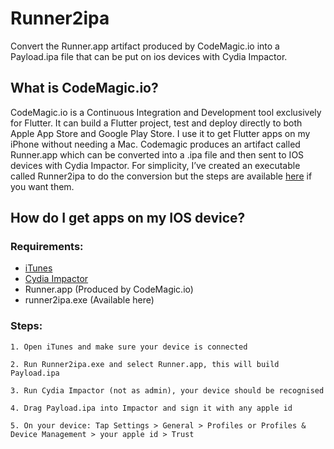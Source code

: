 # Runner2ipa
Convert the Runner.app artifact produced by CodeMagic.io into a Payload.ipa file that can be put on ios devices with Cydia Impactor.

## What is CodeMagic.io?

CodeMagic.io is a Continuous Integration and Development tool exclusively for Flutter. It can build a Flutter project, test and deploy directly to both Apple App Store and Google Play Store. I use it to get Flutter apps on my iPhone without needing a Mac. Codemagic produces an artifact called Runner.app which can be converted into a .ipa file and then sent to IOS devices with Cydia Impactor. For simplicity, I’ve created an executable called Runner2ipa to do the conversion but the steps are available [here](https://medium.com/flutter-community/developing-and-debugging-flutter-apps-for-ios-without-a-mac-8d362a8ec667) if you want them.

## How do I get apps on my IOS device?

### Requirements:

* [iTunes](https://www.apple.com/ie/itunes/download)
* [Cydia Impactor](http://www.cydiaimpactor.com)
* Runner.app (Produced by CodeMagic.io)
* runner2ipa.exe (Available here)

### Steps:

```
1. Open iTunes and make sure your device is connected

2. Run Runner2ipa.exe and select Runner.app, this will build Payload.ipa

3. Run Cydia Impactor (not as admin), your device should be recognised

4. Drag Payload.ipa into Impactor and sign it with any apple id

5. On your device: Tap Settings > General > Profiles or Profiles & Device Management > your apple id > Trust
```
